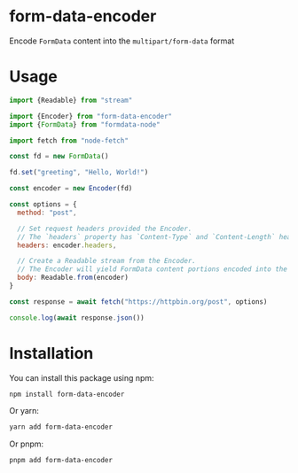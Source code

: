 # form-data-encoder

Encode `FormData` content into the `multipart/form-data` format

# Usage

```js
import {Readable} from "stream"

import {Encoder} from "form-data-encoder"
import {FormData} from "formdata-node"

import fetch from "node-fetch"

const fd = new FormData()

fd.set("greeting", "Hello, World!")

const encoder = new Encoder(fd)

const options = {
  method: "post",

  // Set request headers provided the Encoder.
  // The `headers` property has `Content-Type` and `Content-Length` headers.
  headers: encoder.headers,

  // Create a Readable stream from the Encoder.
  // The Encoder will yield FormData content portions encoded into the multipart/form-data format as node-fetch consumes the stream.
  body: Readable.from(encoder)
}

const response = await fetch("https://httpbin.org/post", options)

console.log(await response.json())
```

# Installation

You can install this package using npm:

```sh
npm install form-data-encoder
```

Or yarn:

```sh
yarn add form-data-encoder
```

Or pnpm:

```sh
pnpm add form-data-encoder
```
